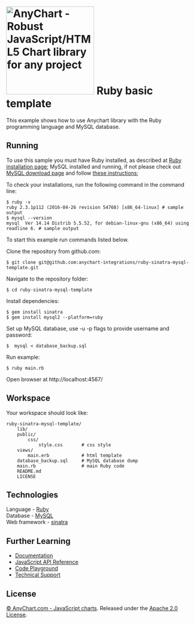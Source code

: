 [<img src="https://cdn.anychart.com/images/logo-transparent-segoe.png?2" width="234px" alt="AnyChart - Robust JavaScript/HTML5 Chart library for any project">](https://anychart.com)
Ruby basic template
=========================

This example shows how to use Anychart library with the Ruby programming language and MySQL database.

## Running

To use this sample you must have Ruby installed, as described at [Ruby installation page](https://www.ruby-lang.org/en/documentation/installation/); MySQL installed and running, if not please check out [MySQL download page](https://dev.mysql.com/downloads/installer/) and follow [these instructions](http://dev.mysql.com/doc/refman/5.7/en/installing.html);


To check your installations, run the following command in the command line:
```
$ ruby -v
ruby 2.3.1p112 (2016-04-26 revision 54768) [x86_64-linux] # sample output
$ mysql --version
mysql  Ver 14.14 Distrib 5.5.52, for debian-linux-gnu (x86_64) using readline 6. # sample output
```

To start this example run commands listed below.

Clone the repository from github.com:
```
$ git clone git@github.com:anychart-integrations/ruby-sinatra-mysql-template.git
```

Navigate to the repository folder:
```
$ cd ruby-sinatra-mysql-template
```

Install dependencies:
```
$ gem install sinatra
$ gem install mysql2 --platform=ruby
```

Set up MySQL database, use -u -p flags to provide username and password:
```
$  mysql < database_backup.sql
```

Run example:
```
$ ruby main.rb
```

Open browser at http://localhost:4567/

## Workspace
Your workspace should look like:
```
ruby-sinatra-mysql-template/
    lib/
    public/
        css/
            style.css       # css style
    views/
        main.erb            # html template
    database_backup.sql     # MySQL database dump
    main.rb                 # main Ruby code
    README.md
    LICENSE

```

## Technologies
Language - [Ruby](https://www.ruby-lang.org)<br />
Database - [MySQL](https://www.mysql.com/)<br />
Web framework - [sinatra](http://www.sinatrarb.com/)<br />

## Further Learning
* [Documentation](https://docs.anychart.com)
* [JavaScript API Reference](https://api.anychart.com)
* [Code Playground](https://playground.anychart.com)
* [Technical Support](https://anychart.com/support)

## License
[© AnyChart.com - JavaScript charts](http://www.anychart.com). Released under the [Apache 2.0 License](https://github.com/anychart-integrations/ruby-sinatra-mysql-template/blob/master/LICENSE).
